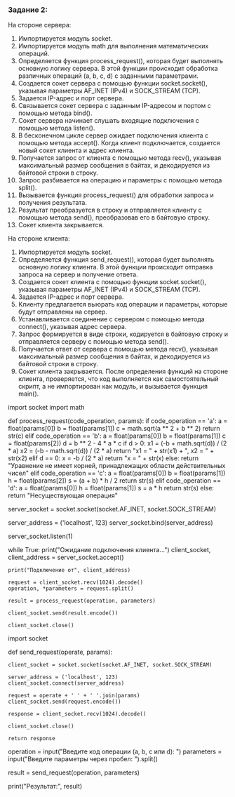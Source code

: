 ### Задание 2:

На стороне сервера:
1. Импортируется модуль socket.
2. Импортируется модуль math для выполнения математических операций.
3. Определяется функция process_request(), которая будет выполнять основную логику сервера. В этой функции происходит обработка различных операций (a, b, c, d) с заданными параметрами.
4. Создается сокет сервера с помощью функции socket.socket(), указывая параметры AF_INET (IPv4) и SOCK_STREAM (TCP).
5. Задается IP-адрес и порт сервера.
6. Связывается сокет сервера с заданным IP-адресом и портом с помощью метода bind().
7. Сокет сервера начинает слушать входящие подключения с помощью метода listen().
8. В бесконечном цикле сервер ожидает подключения клиента с помощью метода accept(). Когда клиент подключается, создается новый сокет клиента и адрес клиента.
9. Получается запрос от клиента с помощью метода recv(), указывая максимальный размер сообщения в байтах, и декодируется из байтовой строки в строку.
10. Запрос разбивается на операцию и параметры с помощью метода split().
11. Вызывается функция process_request() для обработки запроса и получения результата.
12. Результат преобразуется в строку и отправляется клиенту с помощью метода send(), преобразовав его в байтовую строку.
13. Сокет клиента закрывается.


На стороне клиента:
1. Импортируется модуль socket.
2. Определяется функция send_request(), которая будет выполнять основную логику клиента. В этой функции происходит отправка запроса на сервер и получение ответа.
3. Создается сокет клиента с помощью функции socket.socket(), указывая параметры AF_INET (IPv4) и SOCK_STREAM (TCP).
4. Задается IP-адрес и порт сервера.
5. Клиенту предлагается выюрать код операции и параметры, которые будут отправлены на сервер.
6. Устанавливается соединение с сервером с помощью метода connect(), указывая адрес сервера.
7. Запрос формируется в виде строки, кодируется в байтовую строку и отправляется серверу с помощью метода send().
8. Получается ответ от сервера с помощью метода recv(), указывая максимальный размер сообщения в байтах, и декодируется из байтовой строки в строку.
9. Сокет клиента закрывается. После определения функций на стороне клиента, проверяется, что код выполняется как самостоятельный скрипт, а не импортирован как модуль, и вызывается функция main().

import socket
import math


def process_request(code_operation, params):
    if code_operation == 'a':
        a = float(params[0])
        b = float(params[1])
        c = math.sqrt(a ** 2 + b ** 2)
        return str(c)
    elif code_operation == 'b':
        a = float(params[0])
        b = float(params[1])
        c = float(params[2])
        d = b ** 2 - 4 * a * c
        if d > 0:
            x1 = (-b + math.sqrt(d)) / (2 * a)
            x2 = (-b - math.sqrt(d)) / (2 * a)
            return "x1 = " + str(x1) + ", x2 = " + str(x2)
        elif d == 0:
            x = -b / (2 * a)
            return "x = " + str(x)
        else:
            return "Уравнение не имеет корней, принадлежащих области действительных чисел"
    elif code_operation == 'c':
        a = float(params[0])
        b = float(params[1])
        h = float(params[2])
        s = (a + b) * h / 2
        return str(s)
    elif code_operation == 'd':
        a = float(params[0])
        h = float(params[1])
        s = a * h
        return str(s)
    else:
        return "Несуществующая операция"


server_socket = socket.socket(socket.AF_INET, socket.SOCK_STREAM)

server_address = ('localhost', 123)
server_socket.bind(server_address)

server_socket.listen(1)

while True:
    print("Ожидание подключения клиента...")
    client_socket, client_address = server_socket.accept()

    print("Подключение от", client_address)

    request = client_socket.recv(1024).decode()
    operation, *parameters = request.split()

    result = process_request(operation, parameters)

    client_socket.send(result.encode())

    client_socket.close()

import socket


def send_request(operate, params):

    client_socket = socket.socket(socket.AF_INET, socket.SOCK_STREAM)

    server_address = ('localhost', 123)
    client_socket.connect(server_address)

    request = operate + ' ' + ' '.join(params)
    client_socket.send(request.encode())

    response = client_socket.recv(1024).decode()

    client_socket.close()

    return response


operation = input("Введите код операции (a, b, c или d): ")
parameters = input("Введите параметры через пробел: ").split()

result = send_request(operation, parameters)

print("Результат:", result)

